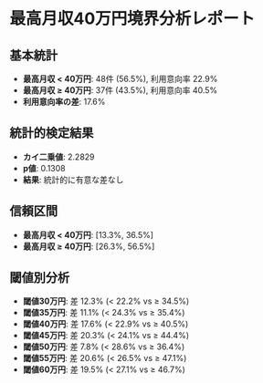 # 最高月収40万円境界分析レポート

## 基本統計
- **最高月収 < 40万円**: 48件 (56.5%), 利用意向率 22.9%
- **最高月収 ≥ 40万円**: 37件 (43.5%), 利用意向率 40.5%
- **利用意向率の差**: 17.6%

## 統計的検定結果
- **カイ二乗値**: 2.2829
- **p値**: 0.1308
- **結果**: 統計的に有意な差なし

## 信頼区間
- **最高月収 < 40万円**: [13.3%, 36.5%]
- **最高月収 ≥ 40万円**: [26.3%, 56.5%]

## 閾値別分析
- **閾値30万円**: 差 12.3% (< 22.2% vs ≥ 34.5%)
- **閾値35万円**: 差 11.1% (< 24.3% vs ≥ 35.4%)
- **閾値40万円**: 差 17.6% (< 22.9% vs ≥ 40.5%)
- **閾値45万円**: 差 20.3% (< 24.1% vs ≥ 44.4%)
- **閾値50万円**: 差 7.8% (< 28.6% vs ≥ 36.4%)
- **閾値55万円**: 差 20.6% (< 26.5% vs ≥ 47.1%)
- **閾値60万円**: 差 19.5% (< 27.1% vs ≥ 46.7%)

